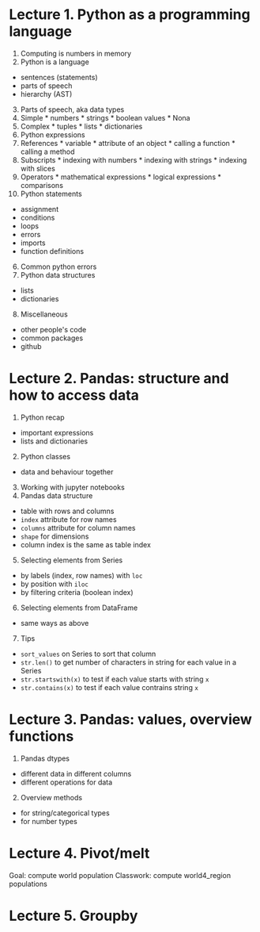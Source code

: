 
# Lecture 1. Python as a programming language
1. Computing is numbers in memory
2. Python is a language
  * sentences (statements)
  * parts of speech
  * hierarchy (AST)
3. Parts of speech, aka data types
  1. Simple
    * numbers
    * strings
    * boolean values
    * Nona
  2. Complex
    * tuples
    * lists
    * dictionaries
4. Python expressions
  1. References
    * variable
    * attribute of an object
    * calling a function
    * calling a method
  2. Subscripts
    * indexing with numbers
    * indexing with strings
    * indexing with slices
  3. Operators
    * mathematical expressions
    * logical expressions
    * comparisons
5. Python statements
  * assignment
  * conditions
  * loops
  * errors
  * imports
  * function definitions
6. Common python errors
7. Python data structures
  * lists
  * dictionaries
8. Miscellaneous
  * other people's code
  * common packages
  * github

# Lecture 2. Pandas: structure and how to access data
1. Python recap
  * important expressions
  * lists and dictionaries
2. Python classes
  * data and behaviour together
3. Working with jupyter notebooks
4. Pandas data structure
  * table with rows and columns
  * `index` attribute for row names
  * `columns` attribute for column names
  * `shape` for dimensions
  * column index is the same as table index
5. Selecting elements from Series
  * by labels (index, row names) with `loc`
  * by position with `iloc`
  * by filtering criteria (boolean index)
6. Selecting elements from DataFrame
  * same ways as above
7. Tips
  * `sort_values` on Series to sort that column
  * `str.len()` to get number of characters in string for each value in a Series
  * `str.startswith(x)` to test if each value starts with string `x`
  * `str.contains(x)` to test if each value contrains string `x`

# Lecture 3. Pandas: values, overview functions
1. Pandas dtypes
  * different data in different columns
  * different operations for data
2. Overview methods
  * for string/categorical types
  * for number types

# Lecture 4. Pivot/melt


Goal: compute world population
Classwork: compute world4_region populations

# Lecture 5. Groupby













